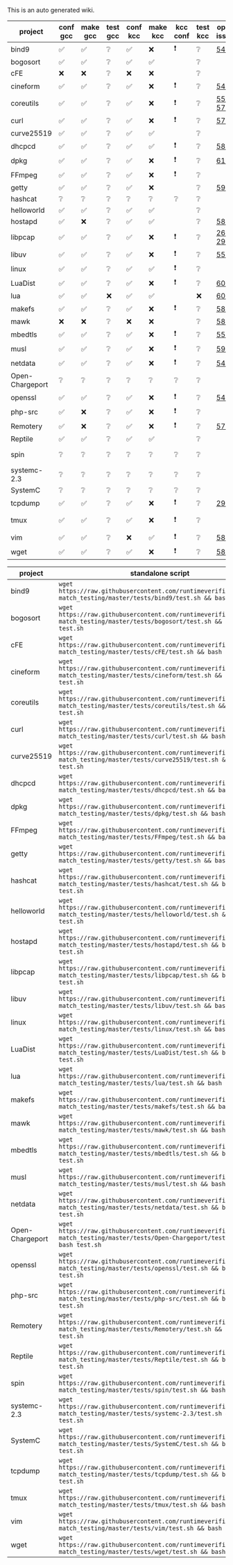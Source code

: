 This is an auto generated wiki.
  
| project | conf gcc | make gcc | test gcc | conf kcc | make kcc | kcc conf | test kcc | open issue | clsd issue | 
| --- | --- | --- | --- | --- | --- | --- | --- | --- | --- |
| bind9 | :white_check_mark: | :white_check_mark: | :grey_question: | :white_check_mark: | :x: | :exclamation: | :grey_question: | [548](https://github.com/runtimeverification/rv-match/issues/548)  |  |
| bogosort | :white_check_mark: | :white_check_mark: | :grey_question: | :white_check_mark: | :white_check_mark: |   | :grey_question: |  | [583](https://github.com/runtimeverification/rv-match/issues/583)  |
| cFE | :x: | :x: | :grey_question: | :x: | :x: |   | :grey_question: |  | [125](https://github.com/runtimeverification/rv-match/issues/125)  |
| cineform | :white_check_mark: | :white_check_mark: | :grey_question: | :white_check_mark: | :x: | :exclamation: | :grey_question: | [546](https://github.com/runtimeverification/rv-match/issues/546)  |  |
| coreutils | :white_check_mark: | :white_check_mark: | :grey_question: | :white_check_mark: | :x: | :exclamation: | :grey_question: | [559](https://github.com/runtimeverification/rv-match/issues/559) [570](https://github.com/runtimeverification/rv-match/issues/570)  | [561](https://github.com/runtimeverification/rv-match/issues/561)  |
| curl | :white_check_mark: | :white_check_mark: | :grey_question: | :white_check_mark: | :x: | :exclamation: | :grey_question: | [579](https://github.com/runtimeverification/rv-match/issues/579)  |  |
| curve25519 | :white_check_mark: | :white_check_mark: | :grey_question: | :white_check_mark: | :white_check_mark: |   | :grey_question: |  | [590](https://github.com/runtimeverification/rv-match/issues/590)  |
| dhcpcd | :white_check_mark: | :white_check_mark: | :grey_question: | :white_check_mark: | :white_check_mark: | :exclamation: | :grey_question: | [589](https://github.com/runtimeverification/rv-match/issues/589)  |  |
| dpkg | :white_check_mark: | :white_check_mark: | :grey_question: | :white_check_mark: | :x: | :exclamation: | :grey_question: | [613](https://github.com/runtimeverification/rv-match/issues/613)  | [594](https://github.com/runtimeverification/rv-match/issues/594)  |
| FFmpeg | :white_check_mark: | :white_check_mark: | :grey_question: | :white_check_mark: | :x: | :exclamation: | :grey_question: |  | [541](https://github.com/runtimeverification/rv-match/issues/541)  |
| getty | :white_check_mark: | :white_check_mark: | :grey_question: | :white_check_mark: | :x: |   | :grey_question: | [597](https://github.com/runtimeverification/rv-match/issues/597)  |  |
| hashcat | :grey_question: | :grey_question: | :grey_question: | :grey_question: | :grey_question: | :grey_question: | :grey_question: |  | [564](https://github.com/runtimeverification/rv-match/issues/564)  |
| helloworld | :white_check_mark: | :white_check_mark: | :grey_question: | :white_check_mark: | :white_check_mark: |   | :grey_question: |  |  |
| hostapd | :white_check_mark: | :x: | :grey_question: | :white_check_mark: | :white_check_mark: |   | :grey_question: | [587](https://github.com/runtimeverification/rv-match/issues/587)  |  |
| libpcap | :white_check_mark: | :white_check_mark: | :grey_question: | :white_check_mark: | :x: | :exclamation: | :grey_question: | [263](https://github.com/runtimeverification/rv-match/issues/263) [293](https://github.com/runtimeverification/rv-match/issues/293)  |  |
| libuv | :white_check_mark: | :white_check_mark: | :grey_question: | :white_check_mark: | :x: | :exclamation: | :grey_question: | [555](https://github.com/runtimeverification/rv-match/issues/555)  |  |
| linux | :white_check_mark: | :white_check_mark: | :grey_question: | :white_check_mark: | :white_check_mark: | :exclamation: | :grey_question: |  | [10](https://github.com/runtimeverification/rv-match/issues/10)  |
| LuaDist | :white_check_mark: | :white_check_mark: | :grey_question: | :white_check_mark: | :x: | :exclamation: | :grey_question: | [600](https://github.com/runtimeverification/rv-match/issues/600)  |  |
| lua | :white_check_mark: | :white_check_mark: | :x: | :white_check_mark: | :white_check_mark: |   | :x: | [600](https://github.com/runtimeverification/rv-match/issues/600)  | [601](https://github.com/runtimeverification/rv-match/issues/601)  |
| makefs | :white_check_mark: | :white_check_mark: | :grey_question: | :white_check_mark: | :x: | :exclamation: | :grey_question: | [586](https://github.com/runtimeverification/rv-match/issues/586)  |  |
| mawk | :x: | :x: | :grey_question: | :x: | :x: |   | :grey_question: | [588](https://github.com/runtimeverification/rv-match/issues/588)  |  |
| mbedtls | :white_check_mark: | :white_check_mark: | :grey_question: | :white_check_mark: | :x: | :exclamation: | :grey_question: | [558](https://github.com/runtimeverification/rv-match/issues/558)  | [550](https://github.com/runtimeverification/rv-match/issues/550)  |
| musl | :white_check_mark: | :white_check_mark: | :grey_question: | :white_check_mark: | :x: | :exclamation: | :grey_question: | [596](https://github.com/runtimeverification/rv-match/issues/596)  |  |
| netdata | :white_check_mark: | :white_check_mark: | :grey_question: | :white_check_mark: | :x: | :exclamation: | :grey_question: | [544](https://github.com/runtimeverification/rv-match/issues/544)  |  |
| Open-Chargeport | :grey_question: | :grey_question: | :grey_question: | :grey_question: | :grey_question: | :grey_question: | :grey_question: |  |  |
| openssl | :white_check_mark: | :white_check_mark: | :grey_question: | :white_check_mark: | :x: | :exclamation: | :grey_question: | [547](https://github.com/runtimeverification/rv-match/issues/547)  |  |
| php-src | :white_check_mark: | :x: | :grey_question: | :white_check_mark: | :x: | :exclamation: | :grey_question: |  |  |
| Remotery | :white_check_mark: | :x: | :grey_question: | :white_check_mark: | :x: | :exclamation: | :grey_question: | [571](https://github.com/runtimeverification/rv-match/issues/571)  |  |
| Reptile | :white_check_mark: | :white_check_mark: | :grey_question: | :white_check_mark: | :white_check_mark: |   | :grey_question: |  | [572](https://github.com/runtimeverification/rv-match/issues/572)  |
| spin | :grey_question: | :grey_question: | :grey_question: | :grey_question: | :grey_question: | :grey_question: | :grey_question: |  | [171](https://github.com/runtimeverification/rv-match/issues/171) [188](https://github.com/runtimeverification/rv-match/pull/188)  |
| systemc-2.3 | :grey_question: | :grey_question: | :grey_question: | :grey_question: | :grey_question: | :grey_question: | :grey_question: |  |  |
| SystemC | :grey_question: | :grey_question: | :grey_question: | :grey_question: | :grey_question: | :grey_question: | :grey_question: |  |  |
| tcpdump | :white_check_mark: | :white_check_mark: | :grey_question: | :white_check_mark: | :x: | :exclamation: | :grey_question: | [293](https://github.com/runtimeverification/rv-match/issues/293)  |  |
| tmux | :white_check_mark: | :white_check_mark: | :grey_question: | :white_check_mark: | :x: | :exclamation: | :grey_question: |  | [574](https://github.com/runtimeverification/rv-match/issues/574) [552](https://github.com/runtimeverification/rv-match/issues/552)  |
| vim | :white_check_mark: | :white_check_mark: | :grey_question: | :x: | :white_check_mark: | :exclamation: | :grey_question: | [585](https://github.com/runtimeverification/rv-match/issues/585)  |  |
| wget | :white_check_mark: | :white_check_mark: | :grey_question: | :white_check_mark: | :x: | :exclamation: | :grey_question: | [580](https://github.com/runtimeverification/rv-match/issues/580)  |  |
  
| project | standalone script |  
| --- | --- |  
| bind9 | `wget https://raw.githubusercontent.com/runtimeverification/rv-match_testing/master/tests/bind9/test.sh && bash test.sh` |
| bogosort | `wget https://raw.githubusercontent.com/runtimeverification/rv-match_testing/master/tests/bogosort/test.sh && bash test.sh` |
| cFE | `wget https://raw.githubusercontent.com/runtimeverification/rv-match_testing/master/tests/cFE/test.sh && bash test.sh` |
| cineform | `wget https://raw.githubusercontent.com/runtimeverification/rv-match_testing/master/tests/cineform/test.sh && bash test.sh` |
| coreutils | `wget https://raw.githubusercontent.com/runtimeverification/rv-match_testing/master/tests/coreutils/test.sh && bash test.sh` |
| curl | `wget https://raw.githubusercontent.com/runtimeverification/rv-match_testing/master/tests/curl/test.sh && bash test.sh` |
| curve25519 | `wget https://raw.githubusercontent.com/runtimeverification/rv-match_testing/master/tests/curve25519/test.sh && bash test.sh` |
| dhcpcd | `wget https://raw.githubusercontent.com/runtimeverification/rv-match_testing/master/tests/dhcpcd/test.sh && bash test.sh` |
| dpkg | `wget https://raw.githubusercontent.com/runtimeverification/rv-match_testing/master/tests/dpkg/test.sh && bash test.sh` |
| FFmpeg | `wget https://raw.githubusercontent.com/runtimeverification/rv-match_testing/master/tests/FFmpeg/test.sh && bash test.sh` |
| getty | `wget https://raw.githubusercontent.com/runtimeverification/rv-match_testing/master/tests/getty/test.sh && bash test.sh` |
| hashcat | `wget https://raw.githubusercontent.com/runtimeverification/rv-match_testing/master/tests/hashcat/test.sh && bash test.sh` |
| helloworld | `wget https://raw.githubusercontent.com/runtimeverification/rv-match_testing/master/tests/helloworld/test.sh && bash test.sh` |
| hostapd | `wget https://raw.githubusercontent.com/runtimeverification/rv-match_testing/master/tests/hostapd/test.sh && bash test.sh` |
| libpcap | `wget https://raw.githubusercontent.com/runtimeverification/rv-match_testing/master/tests/libpcap/test.sh && bash test.sh` |
| libuv | `wget https://raw.githubusercontent.com/runtimeverification/rv-match_testing/master/tests/libuv/test.sh && bash test.sh` |
| linux | `wget https://raw.githubusercontent.com/runtimeverification/rv-match_testing/master/tests/linux/test.sh && bash test.sh` |
| LuaDist | `wget https://raw.githubusercontent.com/runtimeverification/rv-match_testing/master/tests/LuaDist/test.sh && bash test.sh` |
| lua | `wget https://raw.githubusercontent.com/runtimeverification/rv-match_testing/master/tests/lua/test.sh && bash test.sh` |
| makefs | `wget https://raw.githubusercontent.com/runtimeverification/rv-match_testing/master/tests/makefs/test.sh && bash test.sh` |
| mawk | `wget https://raw.githubusercontent.com/runtimeverification/rv-match_testing/master/tests/mawk/test.sh && bash test.sh` |
| mbedtls | `wget https://raw.githubusercontent.com/runtimeverification/rv-match_testing/master/tests/mbedtls/test.sh && bash test.sh` |
| musl | `wget https://raw.githubusercontent.com/runtimeverification/rv-match_testing/master/tests/musl/test.sh && bash test.sh` |
| netdata | `wget https://raw.githubusercontent.com/runtimeverification/rv-match_testing/master/tests/netdata/test.sh && bash test.sh` |
| Open-Chargeport | `wget https://raw.githubusercontent.com/runtimeverification/rv-match_testing/master/tests/Open-Chargeport/test.sh && bash test.sh` |
| openssl | `wget https://raw.githubusercontent.com/runtimeverification/rv-match_testing/master/tests/openssl/test.sh && bash test.sh` |
| php-src | `wget https://raw.githubusercontent.com/runtimeverification/rv-match_testing/master/tests/php-src/test.sh && bash test.sh` |
| Remotery | `wget https://raw.githubusercontent.com/runtimeverification/rv-match_testing/master/tests/Remotery/test.sh && bash test.sh` |
| Reptile | `wget https://raw.githubusercontent.com/runtimeverification/rv-match_testing/master/tests/Reptile/test.sh && bash test.sh` |
| spin | `wget https://raw.githubusercontent.com/runtimeverification/rv-match_testing/master/tests/spin/test.sh && bash test.sh` |
| systemc-2.3 | `wget https://raw.githubusercontent.com/runtimeverification/rv-match_testing/master/tests/systemc-2.3/test.sh && bash test.sh` |
| SystemC | `wget https://raw.githubusercontent.com/runtimeverification/rv-match_testing/master/tests/SystemC/test.sh && bash test.sh` |
| tcpdump | `wget https://raw.githubusercontent.com/runtimeverification/rv-match_testing/master/tests/tcpdump/test.sh && bash test.sh` |
| tmux | `wget https://raw.githubusercontent.com/runtimeverification/rv-match_testing/master/tests/tmux/test.sh && bash test.sh` |
| vim | `wget https://raw.githubusercontent.com/runtimeverification/rv-match_testing/master/tests/vim/test.sh && bash test.sh` |
| wget | `wget https://raw.githubusercontent.com/runtimeverification/rv-match_testing/master/tests/wget/test.sh && bash test.sh` |
